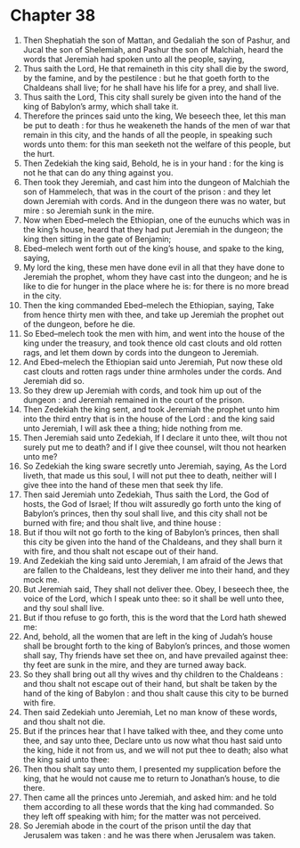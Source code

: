 # Chapter 38

1. Then Shephatiah the son of Mattan, and Gedaliah the son of Pashur, and Jucal the son of Shelemiah, and Pashur the son of Malchiah, heard the words that Jeremiah had spoken unto all the people, saying,
2. Thus saith the Lord, He that remaineth in this city shall die by the sword, by the famine, and by the pestilence : but he that goeth forth to the Chaldeans shall live; for he shall have his life for a prey, and shall live.
3. Thus saith the Lord, This city shall surely be given into the hand of the king of Babylon’s army, which shall take it.
4. Therefore the princes said unto the king, We beseech thee, let this man be put to death : for thus he weakeneth the hands of the men of war that remain in this city, and the hands of all the people, in speaking such words unto them: for this man seeketh not the welfare of this people, but the hurt.
5. Then Zedekiah the king said, Behold, he is in your hand : for the king is not he that can do any thing against you.
6. Then took they Jeremiah, and cast him into the dungeon of Malchiah the son of Hammelech, that was in the court of the prison : and they let down Jeremiah with cords. And in the dungeon there was no water, but mire : so Jeremiah sunk in the mire.
7. Now when Ebed–melech the Ethiopian, one of the eunuchs which was in the king’s house, heard that they had put Jeremiah in the dungeon; the king then sitting in the gate of Benjamin;
8. Ebed–melech went forth out of the king’s house, and spake to the king, saying,
9. My lord the king, these men have done evil in all that they have done to Jeremiah the prophet, whom they have cast into the dungeon; and he is like to die for hunger in the place where he is: for there is no more bread in the city.
10. Then the king commanded Ebed–melech the Ethiopian, saying, Take from hence thirty men with thee, and take up Jeremiah the prophet out of the dungeon, before he die.
11. So Ebed–melech took the men with him, and went into the house of the king under the treasury, and took thence old cast clouts and old rotten rags, and let them down by cords into the dungeon to Jeremiah.
12. And Ebed–melech the Ethiopian said unto Jeremiah, Put now these old cast clouts and rotten rags under thine armholes under the cords. And Jeremiah did so.
13. So they drew up Jeremiah with cords, and took him up out of the dungeon : and Jeremiah remained in the court of the prison.
14. Then Zedekiah the king sent, and took Jeremiah the prophet unto him into the third entry that is in the house of the Lord : and the king said unto Jeremiah, I will ask thee a thing; hide nothing from me.
15. Then Jeremiah said unto Zedekiah, If I declare it unto thee, wilt thou not surely put me to death? and if I give thee counsel, wilt thou not hearken unto me?
16. So Zedekiah the king sware secretly unto Jeremiah, saying, As the Lord liveth, that made us this soul, I will not put thee to death, neither will I give thee into the hand of these men that seek thy life.
17. Then said Jeremiah unto Zedekiah, Thus saith the Lord, the God of hosts, the God of Israel; If thou wilt assuredly go forth unto the king of Babylon’s princes, then thy soul shall live, and this city shall not be burned with fire; and thou shalt live, and thine house :
18. But if thou wilt not go forth to the king of Babylon’s princes, then shall this city be given into the hand of the Chaldeans, and they shall burn it with fire, and thou shalt not escape out of their hand.
19. And Zedekiah the king said unto Jeremiah, I am afraid of the Jews that are fallen to the Chaldeans, lest they deliver me into their hand, and they mock me.
20. But Jeremiah said, They shall not deliver thee. Obey, I beseech thee, the voice of the Lord, which I speak unto thee: so it shall be well unto thee, and thy soul shall live.
21. But if thou refuse to go forth, this is the word that the Lord hath shewed me:
22. And, behold, all the women that are left in the king of Judah’s house shall be brought forth to the king of Babylon’s princes, and those women shall say, Thy friends have set thee on, and have prevailed against thee: thy feet are sunk in the mire, and they are turned away back.
23. So they shall bring out all thy wives and thy children to the Chaldeans : and thou shalt not escape out of their hand, but shalt be taken by the hand of the king of Babylon : and thou shalt cause this city to be burned with fire.
24. Then said Zedekiah unto Jeremiah, Let no man know of these words, and thou shalt not die.
25. But if the princes hear that I have talked with thee, and they come unto thee, and say unto thee, Declare unto us now what thou hast said unto the king, hide it not from us, and we will not put thee to death; also what the king said unto thee:
26. Then thou shalt say unto them, I presented my supplication before the king, that he would not cause me to return to Jonathan’s house, to die there.
27. Then came all the princes unto Jeremiah, and asked him: and he told them according to all these words that the king had commanded. So they left off speaking with him; for the matter was not perceived.
28. So Jeremiah abode in the court of the prison until the day that Jerusalem was taken : and he was there when Jerusalem was taken.

